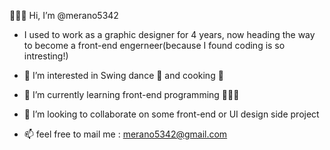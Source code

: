 🙋🏻‍♀️ Hi, I’m @merano5342
- I used to work as a graphic designer for 4 years, now heading the way to become a front-end engerneer(because I found coding is so intresting!)

- 👀 I’m interested in Swing dance 💃 and cooking 🍳
- 🌱 I’m currently learning front-end programming 👩🏻‍💻
- 💞️ I’m looking to collaborate on some front-end or UI design side project
- 📫 feel free to mail me : merano5342@gmail.com

